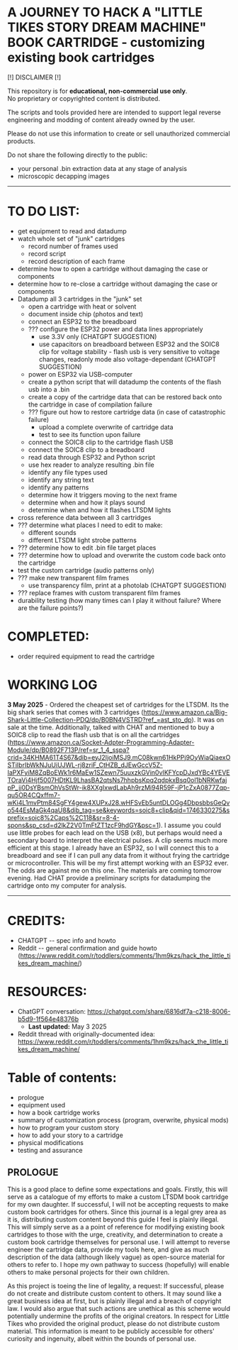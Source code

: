 # A JOURNEY TO HACK A "LITTLE TIKES STORY DREAM MACHINE" BOOK CARTRIDGE - customizing existing book cartridges


[!] DISCLAIMER [!]

This repository is for **educational, non-commercial use only**.  
No proprietary or copyrighted content is distributed.

The scripts and tools provided here are intended to support legal reverse engineering and modding of content already owned by the user.

Please do not use this information to create or sell unauthorized commercial products.

Do not share the following directly to the public:
- your personal .bin extraction data at any stage of analysis
- microscopic decapping images

---
# TO DO LIST:
- get equipment to read and datadump
- watch whole set of "junk" cartridges
  - record number of frames used
  - record script
  - record description of each frame
- determine how to open a cartridge without damaging the case or components
- determine how to re-close a cartridge without damaging the case or components
- Datadump all 3 cartridges in the "junk" set
  - open a cartridge with heat or solvent
  - document inside chip (photos and text)
  - connect an ESP32 to the breadboard
  - ??? configure the ESP32 power and data lines appropriately
    - use 3.3V only (CHATGPT SUGGESTION)
    - use capacitors on breadboard between ESP32 and the SOIC8 clip for voltage stability - flash usb is very sensitive to voltage changes, readonly mode also voltage-dependant (CHATGPT SUGGESTION)
  - power on ESP32 via USB-computer
  - create a python script that will datadump the contents of the flash usb into a .bin
  - create a copy of the cartridge data that can be restored back onto the cartridge in case of compilation failure
  - ??? figure out how to restore cartridge data (in case of catastrophic failure)
    - upload a complete overwrite of cartridge data
    - test to see its function upon failure
  - connect the SOIC8 clip to the cartridge flash USB
  - connect the SOIC8 clip to a breadboard
  - read data through ESP32 and Python script
  - use hex reader to analyze resulting .bin file
  - identify any file types used
  - identify any string text
  - identify any patterns
  - determine how it triggers moving to the next frame
  - determine when and how it plays sound
  - determine when and how it flashes LTSDM lights
- cross reference data between all 3 cartridges
- ??? determine what places I need to edit to make:
  - different sounds
  - different LTSDM light strobe patterns
- ??? determine how to edit .bin file target places
- ??? determine how to upload and overwrite the custom code back onto the cartridge
- test the custom cartridge (audio patterns only)
- ??? make new transparent film frames
  - use transparency film, print at a photolab (CHATGPT SUGGESTION)
- ??? replace frames with custom transparent film frames
- durability testing (how many times can I play it without failure? Where are the failure points?)

# COMPLETED:
- order required equipment to read the cartridge


# WORKING LOG
**3 May 2025** - Ordered the cheapest set of cartridges for the LTSDM. Its the big shark series that comes with 3 cartridges (https://www.amazon.ca/Big-Shark-Little-Collection-PDQ/dp/B0BN4VSTRD?ref_=ast_sto_dp). 
It was on sale at the time. Additionally, talked with CHAT and mentioned to buy a SOIC8 clip to read the flash usb that is on all the cartridges (https://www.amazon.ca/Socket-Adpter-Programming-Adapter-Module/dp/B0892F713P/ref=sr_1_4_sspa?crid=34KHMA61T4S67&dib=eyJ2IjoiMSJ9.mC08kwn61HkPPj9OyWiaQiaexOSTiIbrIbWkNJuUiUJWL-rj8zriF_CtHZB_dJEwGccV5Z-IaPXFyiM8ZqBoEWk1r6MaEw1SZewn75uuxzkGVin0vIKFYcpDJxdYBc4YEVETOraVi4Hjf5007HDtKL9LhasBA2qtsNs7hhpbsKpq2qdpkxBsq0ol1bNRKwfajpP_jj0DsYBsmOhVsStWr-ik8XXgIxwdLabAh9rzMi94R59F-jP1cZxA0877Zqp-qu5OR4CQxffm7-wKi4L1mvPtm84SgFY4gew4XUPxJ28.wHFSvEb5untDLOGg4DbpsbbsGeQvo544EsMaGk4qaU8&dib_tag=se&keywords=soic8+clip&qid=1746330275&sprefix=soic8%2Caps%2C118&sr=8-4-spons&sp_csd=d2lkZ2V0TmFtZT1zcF9hdGY&psc=1). I assume you could use little probes for each lead on the USB (x8), but perhaps would need a secondary board to interpret the electrical pulses. A clip seems much more efficient at this stage.
I already have an ESP32, so I will connect this to a breadboard and see if I can pull any data from it without frying the cartridge or microcontroller. This will be my first attempt working with an ESP32 ever. The odds are against me on this one.
The materials are coming tomorrow evening.
Had CHAT provide a preliminary scripts for datadumping the cartridge onto my computer for analysis.

---
# CREDITS:
- CHATGPT -- spec info and howto
- Reddit -- general confirmation and guide howto (https://www.reddit.com/r/toddlers/comments/1hm9kzs/hack_the_little_tikes_dream_machine/)
 

# RESOURCES:
- ChatGPT conversation: https://chatgpt.com/share/6816df7a-c218-8006-b5d9-1f564e48376b
  - **Last updated:** May 3 2025
- Reddit thread with originally-documented idea: https://www.reddit.com/r/toddlers/comments/1hm9kzs/hack_the_little_tikes_dream_machine/


# Table of contents:
- prologue
- equipment used
- how a book cartridge works
- summary of customization process (program, overwrite, physical mods)
- how to program your custom story
- how to add your story to a cartridge
- physical modifications
- testing and assurance

## PROLOGUE
This is a good place to define some expectations and goals. Firstly, this will serve as a catalogue of my efforts to make a custom LTSDM book cartridge for my own daughter. If successful, I will not be accepting requests to make custom book cartridges for others. Since this journal is a legal grey area as it is, distributing custom content beyond this guide I feel is plainly illegal. This will simply serve as a a point of reference for modifying existing book cartridges to those with the urge, creativity, and determination to create a custom book cartridge themselves for personal use. I will attempt to reverse engineer the cartridge data, provide my tools here, and give as much description of the data (although likely vague) as open-source material for others to refer to. I hope my own pathway to success (hopefully) will enable others to make personal projects for their own children.


As this project is toeing the line of legality, a request: If successful, please do not create and distribute custom content to others. It may sound like a great business idea at first, but is plainly illegal and a breach of copyright law. I would also argue that such actions are unethical as this scheme would potentially undermine the profits of the original creators. In respect for Little Tikes who provided the original product, please do not distribute custom material. This information is meant to be publicly accessible for others' curiosity and ingenuity, albeit within the bounds of personal use.
